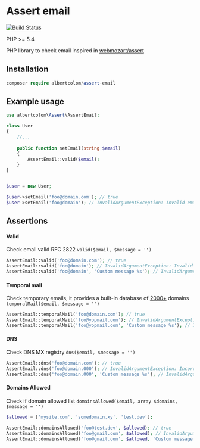 Assert email
==============
[![Build Status](https://travis-ci.org/albertcolom/assert-email.svg?branch=master)](https://travis-ci.org/albertcolom/assert-email)

PHP >= 5.4

PHP library to check email inspired in [webmozart/assert](https://packagist.org/packages/webmozart/assert)

## Installation

```php
composer require albertcolom/assert-email

```

## Example usage

```php
use albertcolom\Assert\AssertEmail;

class User
{
    //...
    
    public function setEmail(string $email)
    {
        AssertEmail::valid($email);
    }
}

```

```php

$user = new User;

$user->setEmail('foo@domain.com'); // true
$user->setEmail('foo@domain'); // InvalidArgumentException: Invalid email "foo@domain"
```

## Assertions

#### Valid
Check email valid RFC 2822
``valid($email, $message = '')``

```php
AssertEmail::valid('foo@domain.com'); // true
AssertEmail::valid('foo@domain'); // InvalidArgumentException: Invalid email "foo@domain"
AssertEmail::valid('foo@domain', 'Custom message %s'); // InvalidArgumentException: Custom message "foo@domain"
```
#### Temporal mail
Check temporary emails, it provides a built-in database of [2000+](https://github.com/albertcolom/assert-email/blob/master/resources/temporal-mail-domain.txt) domains
``temporalMail($email, $message = '')``

```php
AssertEmail::temporalMail('foo@domain.com'); // true
AssertEmail::temporalMail('foo@yopmail.com'); // InvalidArgumentException: Temporal email is not allowed "test@yopmail.com"
AssertEmail::temporalMail('foo@yopmail.com', 'Custom message %s'); // InvalidArgumentException: Custom message "foo@domain"
```

#### DNS
Check DNS MX registry
``dns($email, $message = '')``

```php
AssertEmail::dns('foo@domain.com'); // true
AssertEmail::dns('foo@domain.000'); // InvalidArgumentException: Incorrect domain name "domain.000"
AssertEmail::dns('foo@domain.000', 'Custom message %s'); // InvalidArgumentException: Custom message "domain.000"
```

#### Domains Allowed
Check if domain allowed list
``domainsAllowed($email, array $domains, $message = '')``

```php
$allowed = ['mysite.com', 'somedomain.xy', 'test.dev'];

AssertEmail::domainsAllowed('foo@test.dev', $allowed); // true
AssertEmail::domainsAllowed('foo@gmail.com', $allowed); // InvalidArgumentException: Domain is not allowed "foo@gmail.com"
AssertEmail::domainsAllowed('foo@gmail.com', $allowed, 'Custom message %s'); // InvalidArgumentException: Custom message "foo@gmail.com"
```